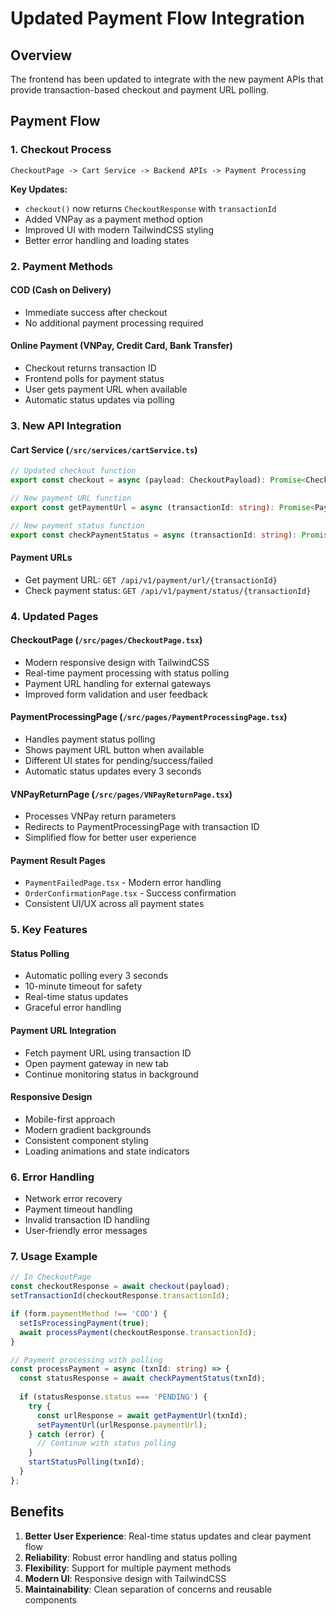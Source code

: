 # Updated Payment Flow Integration

## Overview
The frontend has been updated to integrate with the new payment APIs that provide transaction-based checkout and payment URL polling.

## Payment Flow

### 1. Checkout Process
```
CheckoutPage -> Cart Service -> Backend APIs -> Payment Processing
```

**Key Updates:**
- `checkout()` now returns `CheckoutResponse` with `transactionId`
- Added VNPay as a payment method option
- Improved UI with modern TailwindCSS styling
- Better error handling and loading states

### 2. Payment Methods

#### COD (Cash on Delivery)
- Immediate success after checkout
- No additional payment processing required

#### Online Payment (VNPay, Credit Card, Bank Transfer)
- Checkout returns transaction ID
- Frontend polls for payment status
- User gets payment URL when available
- Automatic status updates via polling

### 3. New API Integration

#### Cart Service (`/src/services/cartService.ts`)
```typescript
// Updated checkout function
export const checkout = async (payload: CheckoutPayload): Promise<CheckoutResponse>

// New payment URL function  
export const getPaymentUrl = async (transactionId: string): Promise<PaymentUrlResponse>

// New payment status function
export const checkPaymentStatus = async (transactionId: string): Promise<PaymentStatusResponse>
```

#### Payment URLs
- Get payment URL: `GET /api/v1/payment/url/{transactionId}`
- Check payment status: `GET /api/v1/payment/status/{transactionId}`

### 4. Updated Pages

#### CheckoutPage (`/src/pages/CheckoutPage.tsx`)
- Modern responsive design with TailwindCSS
- Real-time payment processing with status polling
- Payment URL handling for external gateways
- Improved form validation and user feedback

#### PaymentProcessingPage (`/src/pages/PaymentProcessingPage.tsx`)
- Handles payment status polling
- Shows payment URL button when available
- Different UI states for pending/success/failed
- Automatic status updates every 3 seconds

#### VNPayReturnPage (`/src/pages/VNPayReturnPage.tsx`)
- Processes VNPay return parameters
- Redirects to PaymentProcessingPage with transaction ID
- Simplified flow for better user experience

#### Payment Result Pages
- `PaymentFailedPage.tsx` - Modern error handling
- `OrderConfirmationPage.tsx` - Success confirmation
- Consistent UI/UX across all payment states

### 5. Key Features

#### Status Polling
- Automatic polling every 3 seconds
- 10-minute timeout for safety
- Real-time status updates
- Graceful error handling

#### Payment URL Integration
- Fetch payment URL using transaction ID
- Open payment gateway in new tab
- Continue monitoring status in background

#### Responsive Design
- Mobile-first approach
- Modern gradient backgrounds
- Consistent component styling
- Loading animations and state indicators

### 6. Error Handling
- Network error recovery
- Payment timeout handling
- Invalid transaction ID handling
- User-friendly error messages

### 7. Usage Example

```typescript
// In CheckoutPage
const checkoutResponse = await checkout(payload);
setTransactionId(checkoutResponse.transactionId);

if (form.paymentMethod !== 'COD') {
  setIsProcessingPayment(true);
  await processPayment(checkoutResponse.transactionId);
}

// Payment processing with polling
const processPayment = async (txnId: string) => {
  const statusResponse = await checkPaymentStatus(txnId);
  
  if (statusResponse.status === 'PENDING') {
    try {
      const urlResponse = await getPaymentUrl(txnId);
      setPaymentUrl(urlResponse.paymentUrl);
    } catch (error) {
      // Continue with status polling
    }
    startStatusPolling(txnId);
  }
};
```

## Benefits

1. **Better User Experience**: Real-time status updates and clear payment flow
2. **Reliability**: Robust error handling and status polling
3. **Flexibility**: Support for multiple payment methods
4. **Modern UI**: Responsive design with TailwindCSS
5. **Maintainability**: Clean separation of concerns and reusable components 